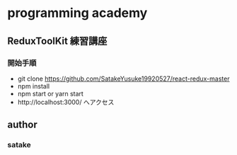 # programming academy
## ReduxToolKit 練習講座
### 開始手順
- git clone https://github.com/SatakeYusuke19920527/react-redux-master
- npm install
- npm start or yarn start
- http://localhost:3000/ へアクセス

## author
### satake